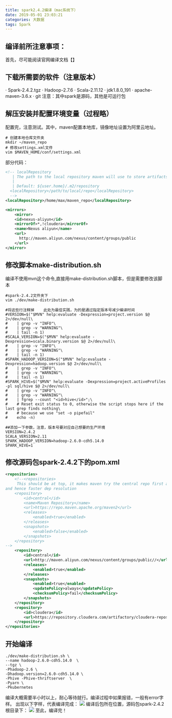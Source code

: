 ```yaml
---
title: spark2.4.2编译（mac系统下）
date: 2019-05-01 23:03:21
categories: 大数据
tags: Spark 
---
```

## 编译前所注意事项：
首先，尽可能阅读官网编译文档【】
## 下载所需要的软件（注意版本）
· Spark-2.4.2.tgz 
· Hadoop-2.7.6 
· Scala-2.11.12
· jdk1.8.0_191
· apache-maven-3.6.x
· git
注意：其中spark是源码，其他是可运行包
## 解压安装并配置环境变量（过程略）
配置完，注意测试。其中，maven配置本地库，镜像地址设置为阿里云地址。
```shell
# 创建本地仓库文件夹
mkdir ~/maven_repo
# 修改settings.xml文件
vim $MAVEN_HOME/conf/settings.xml
```
部分代码：
```xml
<!-- localRepository
   | The path to the local repository maven will use to store artifacts.
   |
   | Default: ${user.home}/.m2/repository
  <localRepository>/path/to/local/repo</localRepository>
  -->
<localRepository>/home/max/maven_repo</localRepository>

<mirrors>
    <mirror>
    <id>nexus-aliyun</id>
    <mirrorOf>*,!cloudera</mirrorOf>
    <name>Nexus aliyun</name>                     
    <url>
      http://maven.aliyun.com/nexus/content/groups/public
    </url>
</mirror>
```
## 修改脚本make-distribution.sh
编译不使用mvn这个命令,直接用make-distribution.sh脚本，但是需要修改该脚本
```shell
#spark-2.4.2文件夹下
vim ./dev/make-distribution.sh

#将这些行注释掉    此处为最佳实践，为的是通过指定版本号减少编译时间
#VERSION=$("$MVN" help:evaluate -Dexpression=project.version $@ 2>/dev/null\
#    | grep -v "INFO"\
#    | grep -v "WARNING"\
#    | tail -n 1)
#SCALA_VERSION=$("$MVN" help:evaluate -Dexpression=scala.binary.version $@ 2>/dev/null\
#    | grep -v "INFO"\
#    | grep -v "WARNING"\
#    | tail -n 1)
#SPARK_HADOOP_VERSION=$("$MVN" help:evaluate -Dexpression=hadoop.version $@ 2>/dev/null\
#    | grep -v "INFO"\
#    | grep -v "WARNING"\
#    | tail -n 1)
#SPARK_HIVE=$("$MVN" help:evaluate -Dexpression=project.activeProfiles -pl sql/hive $@ 2>/dev/null\
#    | grep -v "INFO"\
#    | grep -v "WARNING"\
#    | fgrep --count "<id>hive</id>";\
#    # Reset exit status to 0, otherwise the script stops here if the last grep finds nothing\
#    # because we use "set -o pipefail"
#    echo -n)

##添加一下参数，注意，版本号要对应自己想要的生产环境
VERSION=2.4.2
SCALA_VERSION=2.11
SPARK_HADOOP_VERSION=hadoop-2.6.0-cdh5.14.0
SPARK_HIVE=1
```
## 修改源码包spark-2.4.2下的pom.xml
```xml
<repositories>
    <!--<repositories>
     This should be at top, it makes maven try the central repo first and then others
and hence faster dep resolution
    <repository>
        <id>central</id>
        <name>Maven Repository</name>
        <url>https://repo.maven.apache.org/maven2</url>
        <releases>
            <enabled>true</enabled>
        </releases>
        <snapshots>
            <enabled>false</enabled>
        </snapshots>
    </repository>
-->
    <repository>
        <id>central</id>
        <url>http://maven.aliyun.com/nexus/content/groups/public//</url>
        <releases>
            <enabled>true</enabled>
        </releases>
        <snapshots>
            <enabled>true</enabled>
            <updatePolicy>always</updatePolicy>
            <checksumPolicy>fail</checksumPolicy>
        </snapshots>
    </repository>
    <repository>
        <id>cloudera</id>
        <url>https://repository.cloudera.com/artifactory/cloudera-repos/</url>
    </repository>
</repositories>
```
## 开始编译
```shell
./dev/make-distribution.sh \
--name hadoop-2.6.0-cdh5.14.0  \
--tgz \
-Phadoop-2.6 \
-Dhadoop.version=2.6.0-cdh5.14.0 \
-Phive -Phive-thriftserver  \
-Pyarn \
-Pkubernetes
```
编译大概需要半小时以上，耐心等待就行。编译过程中如果报错，一般有error字样。
出现以下字样，代表编译完成：
![](https://hexoblog-1254111960.cos.ap-guangzhou.myqcloud.com/spark%E7%BC%96%E8%AF%91%E6%88%90%E5%8A%9F.png)
编译后包所在位置，源码包spark-2.4.2根目录下：
![](https://hexoblog-1254111960.cos.ap-guangzhou.myqcloud.com/spark%E7%AC%AC%E4%B8%80%E6%AC%A1%E7%BC%96%E8%AF%91%E5%8C%85%E5%9C%B0%E5%9D%80.png)
至此，编译完！


